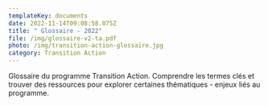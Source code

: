 ```yaml
---
templateKey: documents
date: 2022-11-14T09:08:58.075Z
title: " Glossaire - 2022"
file: /img/glossaire-v2-ta.pdf
photo: /img/transition-action-glossaire.jpg
category: Transition Action
---
```

Glossaire du programme Transition Action. Comprendre les termes clés et trouver des ressources pour explorer certaines thématiques - enjeux liés au programme.